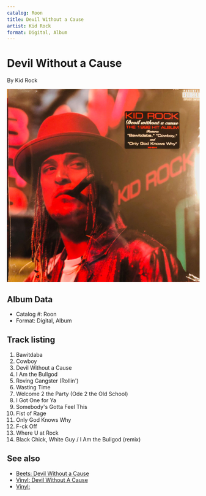 ```yaml
---
catalog: Roon
title: Devil Without a Cause
artist: Kid Rock
format: Digital, Album
---
```


# Devil Without a Cause

By Kid Rock

![](../../assets/albumcovers/Kid_Rock-Devil_Without_a_Cause.png)

## Album Data

- Catalog #: Roon
- Format: Digital, Album


## Track listing


1. Bawitdaba
2. Cowboy
3. Devil Without a Cause
4. I Am the Bullgod
5. Roving Gangster (Rollin')
6. Wasting Time
7. Welcome 2 the Party (Ode 2 the Old School)
8. I Got One for Ya
9. Somebody's Gotta Feel This
10. Fist of Rage
11. Only God Knows Why
12. F-ck Off
13. Where U at Rock
14. Black Chick, White Guy / I Am the Bullgod (remix)


## See also

- [Beets: Devil Without a Cause](../../Beets/Kid_Rock/Devil_Without_a_Cause.md)
- [Vinyl: Devil Without A Cause](../../Vinyl/Kid_Rock/Devil_Without_A_Cause.md)
- [Vinyl: ](../../Vinyl/Kid_Rock/Kid_Rock.md)

